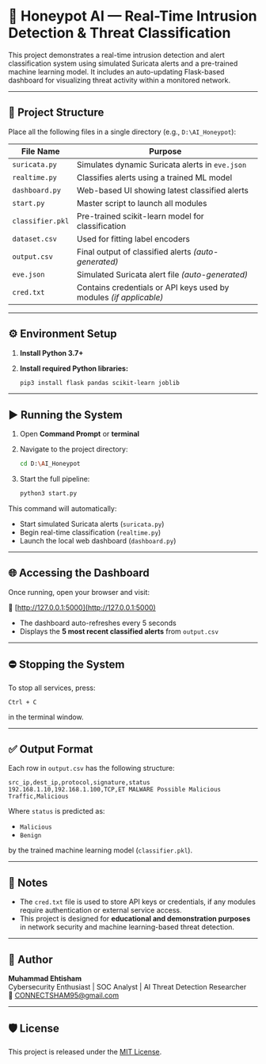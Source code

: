 # 🔐 Honeypot AI — Real-Time Intrusion Detection & Threat Classification

This project demonstrates a real-time intrusion detection and alert classification system using simulated Suricata alerts and a pre-trained machine learning model. It includes an auto-updating Flask-based dashboard for visualizing threat activity within a monitored network.

---

## 📁 Project Structure

Place all the following files in a single directory (e.g., `D:\AI_Honeypot`):

| File Name        | Purpose                                                                 |
|------------------|-------------------------------------------------------------------------|
| `suricata.py`     | Simulates dynamic Suricata alerts in `eve.json`                         |
| `realtime.py`     | Classifies alerts using a trained ML model                              |
| `dashboard.py`    | Web-based UI showing latest classified alerts                           |
| `start.py`        | Master script to launch all modules                                     |
| `classifier.pkl`  | Pre-trained scikit-learn model for classification                       |
| `dataset.csv`     | Used for fitting label encoders                                         |
| `output.csv`      | Final output of classified alerts *(auto-generated)*                    |
| `eve.json`        | Simulated Suricata alert file *(auto-generated)*                        |
| `cred.txt`        | Contains credentials or API keys used by modules *(if applicable)*      |

---

## ⚙️ Environment Setup

1. **Install Python 3.7+**

2. **Install required Python libraries:**
   ```bash
   pip3 install flask pandas scikit-learn joblib
   ```

---

## ▶️ Running the System

1. Open **Command Prompt** or **terminal**  
2. Navigate to the project directory:
   ```bash
   cd D:\AI_Honeypot
   ```

3. Start the full pipeline:
   ```bash
   python3 start.py
   ```

This command will automatically:
- Start simulated Suricata alerts (`suricata.py`)
- Begin real-time classification (`realtime.py`)
- Launch the local web dashboard (`dashboard.py`)

---

## 🌐 Accessing the Dashboard

Once running, open your browser and visit:

🔗 [http://127.0.0.1:5000](http://127.0.0.1:5000)

- The dashboard auto-refreshes every 5 seconds  
- Displays the **5 most recent classified alerts** from `output.csv`

---

## ⛔ Stopping the System

To stop all services, press:

```
Ctrl + C
```

in the terminal window.

---

## ✅ Output Format

Each row in `output.csv` has the following structure:

```text
src_ip,dest_ip,protocol,signature,status
192.168.1.10,192.168.1.100,TCP,ET MALWARE Possible Malicious Traffic,Malicious
```

Where `status` is predicted as:

- `Malicious`
- `Benign`

by the trained machine learning model (`classifier.pkl`).

---

## 📌 Notes

- The `cred.txt` file is used to store API keys or credentials, if any modules require authentication or external service access.
- This project is designed for **educational and demonstration purposes** in network security and machine learning-based threat detection.

---

## 🧠 Author

**Muhammad Ehtisham**  
Cybersecurity Enthusiast | SOC Analyst | AI Threat Detection Researcher  
📧 CONNECTSHAM95@gmail.com

---

## 🛡️ License

This project is released under the [MIT License](LICENSE).
